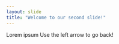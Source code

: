 ```yaml
---
layout: slide
title: "Welcome to our second slide!"
---
```

Lorem ipsum
Use the left arrow to go back!
